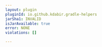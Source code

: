 ```yaml
---
layout: plugin
pluginId: io.github.kdabir.gradle-helpers
jarSha1: INVALID
isJarAvailable: true
error: NONE
violations: []

---
```

